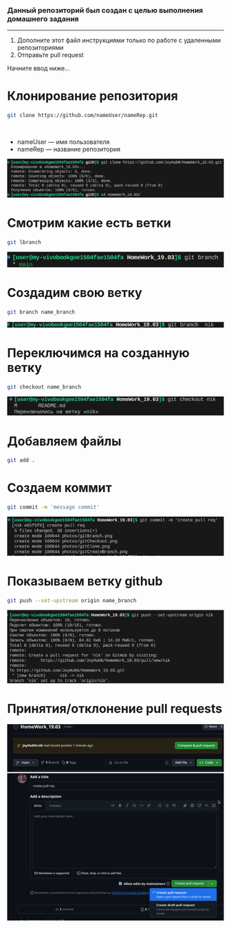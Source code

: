 ### Данный репозиторий был создан с целью выполнения домашнего задания
<hr>

1. Дополните этот файл инструкциями только по работе с удаленными репозиториями<br>
2. Отправьте pull request<br>

Начните ввод ниже...


# Клонирование репозитория
```bash
git clone https://github.com/nameUser/nameRep.git
```
<br>
<ul>
    <li>nameUser — имя пользователя</li>
    <li>nameRep — название репозитория</li>
</ul>
<img src="photos/gitClone.png">

# Смотрим какие есть ветки
```bash
git lbranch
```
<img src="photos/gitBranch.png">

# Создадим свою ветку
```bash
git branch name_branch
```
<img src="photos/gitCreateBranch.png">

# Переключимся на созданную ветку
```bash
git checkout name_branch
```
<img src="photos/gitCheckout.png">

# Добавляем файлы
```bash
git add .
```
# Создаем коммит
```bash
git commit -m 'message commit'
```
<img src="photos/gitCommit.png">

# Показываем ветку github
```bash
git push --set-upstream origin name_branch
```
<img src="photos/gitPushSet.png">

# Принятия/отклонение pull requests

<img src="photos/gitPush.png">

<img src="photos/pull.png">
